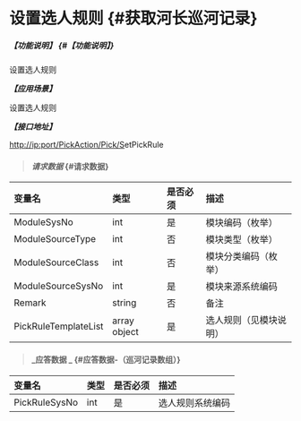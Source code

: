 # 设置选人规则 {#获取河长巡河记录}

##### _【功能说明】_ {#【功能说明】}

设置选人规则

_**【应用场景】**_

设置选人规则

_**【接口地址】**_

[http://ip:port/PickAction/Pick/S](http://ip:port/HMQuery/PatrolRiver/GetPatrolRivers)etPickRule

> #### _请求数据_ {#请求数据}

| 变量名 | 类型 | 是否必须 | 描述 |
| :--- | :--- | :--- | :--- |
| ModuleSysNo | int | 是 | 模块编码（枚举） |
| ModuleSourceType | int | 否 | 模块类型（枚举） |
| ModuleSourceClass | int | 否 | 模块分类编码（枚举） |
| ModuleSourceSysNo | int | 是 | 模块来源系统编码 |
| Remark | string | 否 | 备注 |
| PickRuleTemplateList | array object | 是 | 选人规则（见模块说明） |

> #### _应答数据 _ {#应答数据-（巡河记录数组）}

| 变量名 | 类型 | 是否必须 | 描述 |
| :--- | :--- | :--- | :--- |
| PickRuleSysNo | int | 是 | 选人规则系统编码 |



